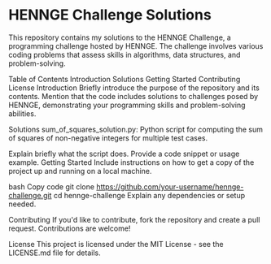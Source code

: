 # HENNGE Challenge Solutions
This repository contains my solutions to the HENNGE Challenge, a programming challenge hosted by HENNGE. The challenge involves various coding problems that assess skills in algorithms, data structures, and problem-solving.

Table of Contents
Introduction
Solutions
Getting Started
Contributing
License
Introduction
Briefly introduce the purpose of the repository and its contents. Mention that the code includes solutions to challenges posed by HENNGE, demonstrating your programming skills and problem-solving abilities.

Solutions
sum_of_squares_solution.py: Python script for computing the sum of squares of non-negative integers for multiple test cases.

Explain briefly what the script does.
Provide a code snippet or usage example.
Getting Started
Include instructions on how to get a copy of the project up and running on a local machine.

bash
Copy code
git clone https://github.com/your-username/hennge-challenge.git
cd hennge-challenge
Explain any dependencies or setup needed.

Contributing
If you'd like to contribute, fork the repository and create a pull request. Contributions are welcome!

License
This project is licensed under the MIT License - see the LICENSE.md file for details.
